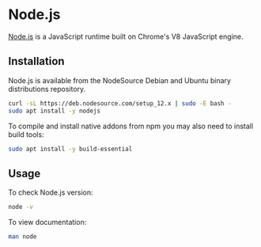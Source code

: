 # Node.js

[Node.js](https://nodejs.org/en/) is a JavaScript runtime built on Chrome's
V8 JavaScript engine.

## Installation

Node.js is available from the NodeSource Debian and Ubuntu binary
distributions repository.

```bash
curl -sL https://deb.nodesource.com/setup_12.x | sudo -E bash -
sudo apt install -y nodejs
```

To compile and install native addons from npm you may also need to
install build tools:

```bash
sudo apt install -y build-essential
```

## Usage

To check Node.js version:

```bash
node -v
```

To view documentation:

```bash
man node
```
